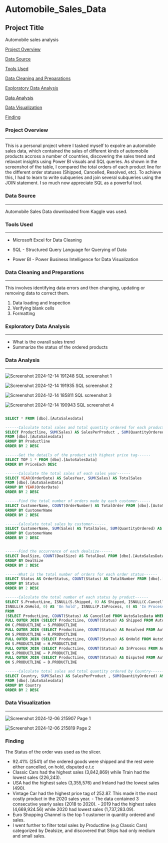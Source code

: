 # Automobile_Sales_Data


## Project Title
Automobile sales analysis 
 
[Project Overview](#project-overview)

[Data Source](#data-source)

[Tools Used](#tools-used)

[Data Cleaning and Preparations](#data-cleaning-and-preparations)

[Exploratory Data Analysis](#exploratory-data-analysis)

[Data Analysis](#data-analysis)

[Data Visualization](#data-visualization)

[Finding](#finding)




### Project Overview
---
This is a personal project where I tasked myself to expolre an automobile sales data, which contained the sales of different kinds of automobile products accross a number of countries, discovering the sales trend and relavant insights using Power BI visuals and SQL queries. As shown in the screenshot of the table, I compared the total orders of each product line for the different order statuses (Shipped, Cancelled, Resolved, etc). To achieve this, I had to learn to write subqueries and join several subqueries using the JOIN statement. I so much now appreciate SQL as a powerful tool.  

### Data Source
---
Automobile Sales Data downloaded from Kaggle was used.

### Tools Used
---
- Microsoft Excel for Data Cleaning
     
- SQL - Structured Query Language for Querying of Data

- Power BI - Power Business Intelligence for Data Visualization 

### Data Cleaning and Preparations
---
This involves identifying data errors and then changing, updating or removing data to correct them.
1. Data loading and Inspection
2. Verifying blank cells
3. Formatting

### Exploratory Data Analysis
---
- What is the ovarall sales trend
- Summarize the status of the ordered products
  

### Data Analysis
---

![Screenshot 2024-12-14 191248](https://github.com/user-attachments/assets/03c7b178-3e38-4d0e-8a64-0c9f49bc3562)
SQL screenshot 1

![Screenshot 2024-12-14 191935](https://github.com/user-attachments/assets/337c6fa1-9437-43d8-b523-3d3506d19bdf)
SQL screenshot 2

![Screenshot 2024-12-14 185811](https://github.com/user-attachments/assets/cb450528-9876-4a39-8fd6-3d90cd95ce8a)
SQL screenshot 3

![Screenshot 2024-12-14 190943](https://github.com/user-attachments/assets/97486a13-b8c0-4818-959b-d23f0e1672f1)
SQL screenshot 4


```SQL

SELECT * FROM [dbo].[AutoSalesdata]

------Calculate total sales and total quantity ordered for each product------
SELECT Productline, SUM(Sales) AS SalesPerProduct , SUM(QuantityOrdered) AS QuantityPerProduct
FROM [dbo].[AutoSalesdata]
GROUP BY Productline
ORDER BY 2 DESC

------Get the details of the product with highest price tag------
SELECT TOP 1 * FROM [dbo].[AutoSalesData]
ORDER BY PriceEach DESC

------Calculate the total sales of each sales year------
SELECT YEAR(OrderDate) AS SalesYear, SUM(Sales) AS TotalSales
FROM [dbo].[AutoSalesData]
GROUP BY YEAR(OrderDate)
ORDER BY 2 DESC

------Find the total number of orders made by each customer------
SELECT CustomerName, COUNT(OrderNumber) AS TotalOrder FROM [dbo].[AutoSalesData]
GROUP BY CustomerName
ORDER BY 2 DESC

------Calculate total sales by customer------
SELECT CustomerName, SUM(Sales) AS TotalSales, SUM(QuantityOrdered) AS TotalQuantity FROM [dbo].[AutoSalesData]
GROUP BY CustomerName
ORDER BY 2 DESC


------Find the occurrence of each dealsize------
SELECT DealSize, COUNT(DealSize) AS TotalDeal FROM [dbo].[AutoSalesData]
GROUP BY DealSize
ORDER BY 2 DESC

------What is the total number of orders for each order status------
SELECT Status AS OrderStatus, COUNT(Status) AS TotalNumber FROM [dbo].[AutoSalesData]
GROUP BY Status
ORDER BY 2 DESC

------Calculate the total number of each status by product------
SELECT S.ProductLine, ISNULL(S.Shipped, 0) AS Shipped, ISNULL(C.Cancelled, 0) AS Cancelled, ISNULL(R.Resolved, 0) AS Resolved, 
ISNULL(H.OnHold, 0) AS 'On hold', ISNULL(P.InProcess, 0) AS 'In Process', ISNULL(D.Disputed, 0) AS 'Disputed'
FROM 
(SELECT ProductLine, COUNT(Status) AS Cancelled FROM AutoSalesData WHERE Status='Cancelled' GROUP BY ProductLine) AS C
FULL OUTER JOIN (SELECT ProductLine, COUNT(Status) AS Shipped FROM AutoSalesData WHERE Status='Shipped' GROUP BY ProductLine) AS S
ON C.PRODUCTLINE = S.PRODUCTLINE
FULL OUTER JOIN (SELECT ProductLine, COUNT(Status) AS Resolved FROM AutoSalesData WHERE Status='Resolved' GROUP BY ProductLine) AS R
ON S.PRODUCTLINE = R.PRODUCTLINE
FULL OUTER JOIN (SELECT ProductLine, COUNT(Status) AS OnHold FROM AutoSalesData WHERE Status='On Hold' GROUP BY ProductLine) AS H
ON S.PRODUCTLINE = H.PRODUCTLINE
FULL OUTER JOIN (SELECT ProductLine, COUNT(Status) AS InProcess FROM AutoSalesData WHERE Status='In Process' GROUP BY ProductLine) AS P
ON S.PRODUCTLINE = P.PRODUCTLINE
FULL OUTER JOIN (SELECT ProductLine, COUNT(Status) AS Disputed FROM AutoSalesData WHERE Status='Disputed' GROUP BY ProductLine) AS D
ON S.PRODUCTLINE = D.PRODUCTLINE

------Calculate total sales and total quantity ordered by Country------
SELECT Country, SUM(Sales) AS SalesPerProduct , SUM(QuantityOrdered) AS QuantityPerCountry
FROM [dbo].[AutoSalesdata]
GROUP BY Country
ORDER BY 2 DESC

```

### Data Visualization
---

![Screenshot 2024-12-06 215907](https://github.com/user-attachments/assets/3fa25c8b-0c96-498c-8462-292259b85582)
Page 1

![Screenshot 2024-12-06 215819](https://github.com/user-attachments/assets/c77daa2a-e0ad-4ed2-aa59-ed259f485563)
Page 2

### Finding 
The Status of the order was used as the slicer.
- 92.41% (2541) of the ordered goods were shipped and the rest were either cancelled, on hold, disputed e.t.c
- Classic Cars had the highest sales (3,842,869) while Train had the lowest sales (226,243).
- USA had the highest sales (3,355,576) and Ireland had the lowest sales (490).
- Vintage Car had the highest price tag of 252.87. This made it the most costly product in the 2020 sales year.
-⁠ The data contained 3 consecutive yearly sales (2018 to 2020).⁠
-⁠ 2019 had the highest sales (4,669,924.56) while 2020 had lowest sales (1,737,283.09).
- ⁠Euro Shopping Channel is the top 1 customer in quantity ordered and sales.
- I went further to filter total sales by Productline (e.g Classic Cars) categorized by Dealsize, and discovered that Ships had only medium and small sales.
